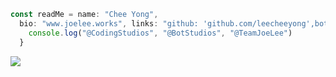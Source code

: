```js
const readMe = name: "Chee Yong",
  bio: "www.joelee.works", links: "github: 'github.com/leecheeyong',botStudios: 'github.com/BotStudios}", languages: "0: 'Javascript',1: 'Python',2: 'HTML',3: 'CSS}", status: "DND", activity: "Custom Status (我有正面思想)", aMemberOf: () => {
    console.log("@CodingStudios", "@BotStudios", "@TeamJoeLee")
  }
```

![](https://komarev.com/ghpvc/?username=leecheeyong&color=orange)

